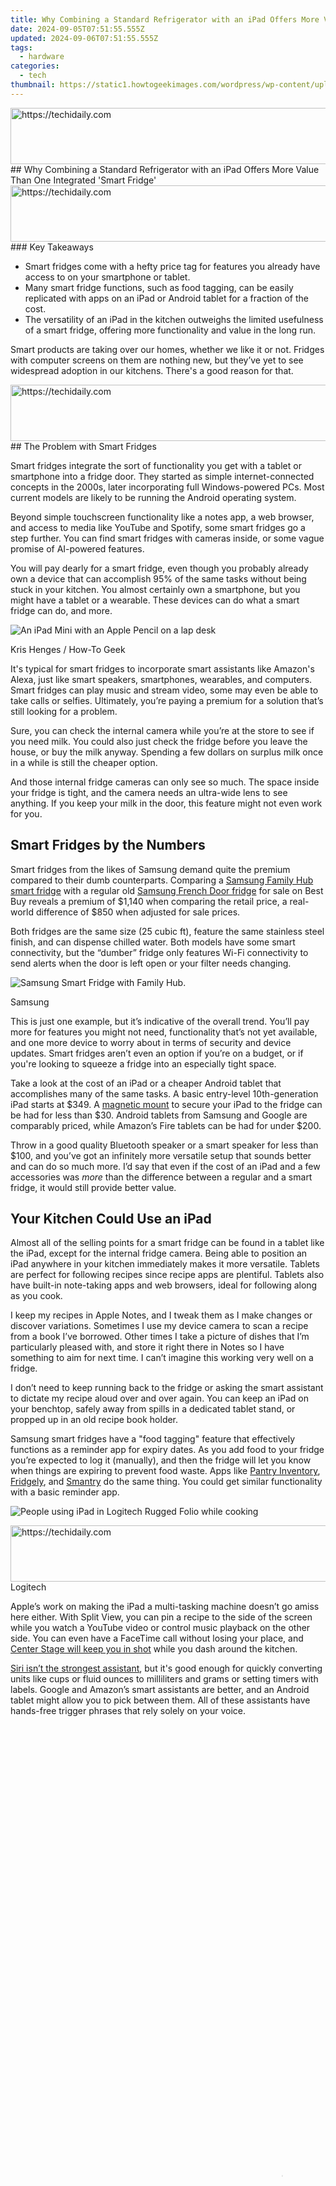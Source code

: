 ```yaml
---
title: Why Combining a Standard Refrigerator with an iPad Offers More Value Than One Integrated 'Smart Fridge'
date: 2024-09-05T07:51:55.555Z
updated: 2024-09-06T07:51:55.555Z
tags:
  - hardware
categories:
  - tech
thumbnail: https://static1.howtogeekimages.com/wordpress/wp-content/uploads/2024/06/an-ipad-inside-a-fridge.jpg
---
```


<!-- affiliate ads begin -->
<a href="https://appsumo.8odi.net/c/5597632/2118320/7443" target="_top" id="2118320">
  <img src="//a.impactradius-go.com/display-ad/7443-2118320" border="0" alt="https://techidaily.com" width="728" height="90"/>
</a>
<img height="0" width="0" src="https://appsumo.8odi.net/i/5597632/2118320/7443" style="position:absolute;visibility:hidden;" border="0" />
<!-- affiliate ads end -->
## Why Combining a Standard Refrigerator with an iPad Offers More Value Than One Integrated 'Smart Fridge'

<!-- affiliate ads begin -->
<a href="https://appsumo.8odi.net/c/5597632/2044586/7443" target="_top" id="2044586">
  <img src="//a.impactradius-go.com/display-ad/7443-2044586" border="0" alt="https://techidaily.com" width="728" height="90"/>
</a>
<img height="0" width="0" src="https://appsumo.8odi.net/i/5597632/2044586/7443" style="position:absolute;visibility:hidden;" border="0" />
<!-- affiliate ads end -->
### Key Takeaways

* Smart fridges come with a hefty price tag for features you already have access to on your smartphone or tablet.
* Many smart fridge functions, such as food tagging, can be easily replicated with apps on an iPad or Android tablet for a fraction of the cost.
* The versatility of an iPad in the kitchen outweighs the limited usefulness of a smart fridge, offering more functionality and value in the long run.

 Smart products are taking over our homes, whether we like it or not. Fridges with computer screens on them are nothing new, but they’ve yet to see widespread adoption in our kitchens. There's a good reason for that.

<!-- affiliate ads begin -->
<a href="https://aligracehair.sjv.io/c/5597632/1880960/19272" target="_top" id="1880960">
  <img src="//a.impactradius-go.com/display-ad/19272-1880960" border="0" alt="https://techidaily.com" width="728" height="90"/>
</a>
<img height="0" width="0" src="https://aligracehair.sjv.io/i/5597632/1880960/19272" style="position:absolute;visibility:hidden;" border="0" />
<!-- affiliate ads end -->
##  The Problem with Smart Fridges

 Smart fridges integrate the sort of functionality you get with a tablet or smartphone into a fridge door. They started as simple internet-connected concepts in the 2000s, later incorporating full Windows-powered PCs. Most current models are likely to be running the Android operating system.

 Beyond simple touchscreen functionality like a notes app, a web browser, and access to media like YouTube and Spotify, some smart fridges go a step further. You can find smart fridges with cameras inside, or some vague promise of AI-powered features.

 You will pay dearly for a smart fridge, even though you probably already own a device that can accomplish 95% of the same tasks without being stuck in your kitchen. You almost certainly own a smartphone, but you might have a tablet or a wearable. These devices can do what a smart fridge can do, and more.

![An iPad Mini with an Apple Pencil on a lap desk](https://static1.howtogeekimages.com/wordpress/wp-content/uploads/2024/05/53007391947_cbfb770f1f_o.jpg) 

Kris Henges / How-To Geek

 It's typical for smart fridges to incorporate smart assistants like Amazon's Alexa, just like smart speakers, smartphones, wearables, and computers. Smart fridges can play music and stream video, some may even be able to take calls or selfies. Ultimately, you’re paying a premium for a solution that’s still looking for a problem.

 Sure, you can check the internal camera while you’re at the store to see if you need milk. You could also just check the fridge before you leave the house, or buy the milk anyway. Spending a few dollars on surplus milk once in a while is still the cheaper option.

 And those internal fridge cameras can only see so much. The space inside your fridge is tight, and the camera needs an ultra-wide lens to see anything. If you keep your milk in the door, this feature might not even work for you.

##  Smart Fridges by the Numbers

 Smart fridges from the likes of Samsung demand quite the premium compared to their dumb counterparts. Comparing a [Samsung Family Hub smart fridge](https://shop-links.co/link/?exclusive=1&publisher_slug=itechdaily19598&url=https%3A%2F%2Fwww.bestbuy.com%2Fsite%2Fsamsung-25-cu-ft-3-door-french-door-counter-depth-smart-refrigerator-with-family-hub-stainless-steel%2F6546228.p%3FskuId%3D6546228) with a regular old [Samsung French Door fridge](https://shop-links.co/link/?exclusive=1&publisher_slug=itechdaily19598&url=https%3A%2F%2Fwww.bestbuy.com%2Fsite%2Fsamsung-25-cu-ft-3-door-french-door-smart-refrigerator-with-beverage-center-stainless-steel%2F6529227.p%3FskuId%3D6529227) for sale on Best Buy reveals a premium of $1,140 when comparing the retail price, a real-world difference of $850 when adjusted for sale prices.

 Both fridges are the same size (25 cubic ft), feature the same stainless steel finish, and can dispense chilled water. Both models have some smart connectivity, but the “dumber” fridge only features Wi-Fi connectivity to send alerts when the door is left open or your filter needs changing.

![Samsung Smart Fridge with Family Hub.](https://static1.howtogeekimages.com/wordpress/wp-content/uploads/2024/05/6546228cv11d-jpg-maxheight-2000-maxwidth-2000.jpeg) 

Samsung

 This is just one example, but it’s indicative of the overall trend. You’ll pay more for features you might not need, functionality that’s not yet available, and one more device to worry about in terms of security and device updates. Smart fridges aren’t even an option if you’re on a budget, or if you're looking to squeeze a fridge into an especially tight space.

 Take a look at the cost of an iPad or a cheaper Android tablet that accomplishes many of the same tasks. A basic entry-level 10th-generation iPad starts at $349\. A [magnetic mount](https://www.amazon.com/Nillkin-Magnetic-Bedroom-Surface-SnapHold/dp/B0BMPJCKVR/?tag=hotoge-20&ascsubtag=UUhtgUeUpU2003425&asc%5Frefurl=https%3A%2F%2Fwww.howtogeek.com%2Fdont-buy-a-smart-fridge-buy-a-fridge-and-an-ipad-instead%2F&asc%5Fcampaign=Evergreen) to secure your iPad to the fridge can be had for less than $30\. Android tablets from Samsung and Google are comparably priced, while Amazon’s Fire tablets can be had for under $200.

 Throw in a good quality Bluetooth speaker or a smart speaker for less than $100, and you’ve got an infinitely more versatile setup that sounds better and can do so much more. I’d say that even if the cost of an iPad and a few accessories was _more_ than the difference between a regular and a smart fridge, it would still provide better value.

##  Your Kitchen Could Use an iPad

 Almost all of the selling points for a smart fridge can be found in a tablet like the iPad, except for the internal fridge camera. Being able to position an iPad anywhere in your kitchen immediately makes it more versatile. Tablets are perfect for following recipes since recipe apps are plentiful. Tablets also have built-in note-taking apps and web browsers, ideal for following along as you cook.

 I keep my recipes in Apple Notes, and I tweak them as I make changes or discover variations. Sometimes I use my device camera to scan a recipe from a book I’ve borrowed. Other times I take a picture of dishes that I’m particularly pleased with, and store it right there in Notes so I have something to aim for next time. I can’t imagine this working very well on a fridge.

 I don’t need to keep running back to the fridge or asking the smart assistant to dictate my recipe aloud over and over again. You can keep an iPad on your benchtop, safely away from spills in a dedicated tablet stand, or propped up in an old recipe book holder.

 Samsung smart fridges have a "food tagging" feature that effectively functions as a reminder app for expiry dates. As you add food to your fridge you’re expected to log it (manually), and then the fridge will let you know when things are expiring to prevent food waste. Apps like [Pantry Inventory](https://apps.apple.com/au/app/pantry-inventory-track-food/id1500190823), [Fridgely](https://apps.apple.com/au/app/fridgely/id988016972), and [Smantry](https://www.anrdoezrs.net/links/3607085/type/dlg/sid/UUhtgUeUpU2003425/https://play.google.com/store/apps/details?id=app.speisekammer&hl=en&gl=US) do the same thing. You could get similar functionality with a basic reminder app.

![People using iPad in Logitech Rugged Folio while cooking](https://static1.howtogeekimages.com/wordpress/wp-content/uploads/2024/05/rugged-folio.png) 

<!-- affiliate ads begin -->
<a href="https://aligracehair.sjv.io/c/5597632/2006946/19272" target="_top" id="2006946">
  <img src="//a.impactradius-go.com/display-ad/19272-2006946" border="0" alt="https://techidaily.com" width="728" height="90"/>
</a>
<img height="0" width="0" src="https://aligracehair.sjv.io/i/5597632/2006946/19272" style="position:absolute;visibility:hidden;" border="0" />
<!-- affiliate ads end -->
Logitech

 Apple’s work on making the iPad a multi-tasking machine doesn’t go amiss here either. With Split View, you can pin a recipe to the side of the screen while you watch a YouTube video or control music playback on the other side. You can even have a FaceTime call without losing your place, and [Center Stage will keep you in shot](https://win11-tips.techidaily.com/addressing-broken-disk-organization-in-os/) while you dash around the kitchen.

[Siri isn’t the strongest assistant](https://fox-http.techidaily.com/updated-2024-approved-delving-into-magix-photo-editors-features/), but it's good enough for quickly converting units like cups or fluid ounces to milliliters and grams or setting timers with labels. Google and Amazon’s smart assistants are better, and an Android tablet might allow you to pick between them. All of these assistants have hands-free trigger phrases that rely solely on your voice.

<!-- affiliate ads begin -->
<span id="1424529">
					<video width="864" height="1536" style="cursor:pointer"
           poster="//a.impactradius-go.com/display-clicktoplayimage/1424529.png"
           onclick="if(!this.playClicked){this.play();this.setAttribute('controls',true);this.playClicked=true;}">
	   <source src="//a.impactradius-go.com/display-ad/16446-1424529">
	   <img src="//a.impactradius-go.com/display-clicktoplayimage/1424529.png" style="border: none; height: 100%; width: 100%; object-fit: contain">
	</video>
	<div style="width:540px;text-align:center"><a href="javascript:window.open(decodeURIComponent('https%3A%2F%2Flaganoo.pxf.io%2Fc%2F5597632%2F1424529%2F16446'), '_blank');void(0);">Click here</a></div>
</span>
<img height="0" width="0" src="https://imp.pxf.io/i/5597632/1424529/16446" style="position:absolute;visibility:hidden;" border="0" />
<!-- affiliate ads end -->
##  The iPad Can Do Other Things Too

 Having a computer glued to your fridge feels wasteful. Having an iPad that you can leave on the fridge when you’re not using it makes more sense.

 A tablet can venture with you to other mystical realms, like the living room or bedroom. You can hand it to your children so that they can watch videos or play games. You can use it to control your smart home. You can [use it for music production](https://youtube-web.techidaily.com/tarting-strong-with-these-trendy-15-video-intros-for-2024/) or [buy a cheap stylus](https://phone-solutions.techidaily.com/how-to-create-a-digital-signature-online-for-fodt-file-document-by-ldigisigner-sign-a-word-sign-a-word/) and doodle in your spare time.

![Apple Sidecar Official Image](https://static1.howtogeekimages.com/wordpress/wp-content/uploads/2022/03/Sidecar-Hero.png) 

_[Apple](https://support.apple.com/en-za/HT210380)_

 Use SideCar with a Mac and [turn your iPad into a second display](https://android-location-track.techidaily.com/best-anti-tracker-software-for-lenovo-thinkphone-drfone-by-drfone-virtual-android/). Install Netflix or another streaming app and download content to watch online. The iPad is the perfect antidote to long plane journeys, train rides, and road trips. It’s also perfect for all those little things you do on your phone: browsing social media, taking notes, skimming the news, and so on.

 For a kitchen gadget, any cheap iPad will do. The cheapest 10th-generation model is only $349, but the last generation 9th-generation model can still be found at retailers like [Best Buy](https://shop-links.co/link/?exclusive=1&publisher_slug=itechdaily19598&url=https%3A%2F%2Fwww.bestbuy.com%2Fsite%2Fapple-10-2-inch-ipad-9th-generation-with-wi-fi-64gb-silver%2F4901811.p%3FskuId%3D4901811) for $249\. It'll be covered in flour and pancake batter before long anyway.

<!-- affiliate ads begin -->
<a href="https://review-au.sjv.io/c/5597632/2098702/14409" target="_top" id="2098702">
  <img src="//a.impactradius-go.com/display-ad/14409-2098702" border="0" alt="https://techidaily.com" width="728" height="90"/>
</a>
<img height="0" width="0" src="https://review-au.sjv.io/i/5597632/2098702/14409" style="position:absolute;visibility:hidden;" border="0" />
<!-- affiliate ads end -->
##  Will Smart Fridges Ever Be Worth It?

 Smart fridges are a gimmick. They cost too much considering the functionality that they provide, and they lack enough technology to make them truly smart. Things may improve as AI makes its way into these devices, but I’m still having a hard time imagining a smart fridge that I want to buy.

 My fridge is overloaded with vegetables, condiments, hot sauce, miso paste, dry goods that I don’t trust outside of the fridge, sparkling water, and leftovers. I can't see what’s in my fridge when I open it. A camera would not be helpful even if HAL-9000 was on the other end of the feed.

 Maybe I need a better system of organization. Maybe I need a bigger fridge. Given the choice between “smart features” and more room for hot sauce, I know what I’m going to pick.

<ins class="adsbygoogle"
     style="display:block"
     data-ad-format="autorelaxed"
     data-ad-client="ca-pub-7571918770474297"
     data-ad-slot="1223367746"></ins>



<ins class="adsbygoogle"
     style="display:block"
     data-ad-client="ca-pub-7571918770474297"
     data-ad-slot="8358498916"
     data-ad-format="auto"
     data-full-width-responsive="true"></ins>

<span class="atpl-alsoreadstyle">Also read:</span>
<div><ul>
<li><a href="https://screen-mirroring-recording.techidaily.com/new-2024-approved-innovative-windows-10-cameras-unveiled/"><u>[New] 2024 Approved  Innovative Windows 10 Cameras Unveiled</u></a></li>
<li><a href="https://article-helps.techidaily.com/new-in-2024-file-forwarding-made-easy-top-5-methods-to-upload-directly-on-pc/"><u>[New] In 2024, File Forwarding Made Easy  Top 5 Methods to Upload Directly on PC</u></a></li>
<li><a href="https://on-screen-recording.techidaily.com/updated-2024-approved-comprehensive-insights-mastering-lenovo-screenshot-techniques/"><u>[Updated] 2024 Approved  Comprehensive Insights  Mastering Lenovo Screenshot Techniques</u></a></li>
<li><a href="https://extra-guidance.techidaily.com/updated-radiance-and-refine-essential-editing-secrets-revealed/"><u>[Updated] Radiance and Refine  Essential Editing Secrets Revealed</u></a></li>
<li><a href="https://snapchat-videos.techidaily.com/updated-stepwise-instructions-preserve-your-memories-by-uploading-to-snapchat-for-2024/"><u>[Updated] Stepwise Instructions  Preserve Your Memories by Uploading to Snapchat for 2024</u></a></li>
<li><a href="https://extra-skills.techidaily.com/2024-approved-photographing-for-youtube-the-ultimate-instructions/"><u>2024 Approved  Photographing for YouTube  The Ultimate Instructions</u></a></li>
<li><a href="https://windows11.techidaily.com/altering-windows-service-for-installation-controls/"><u>Altering Windows Service for Installation Controls</u></a></li>
<li><a href="https://hardware-reviews.techidaily.com/comprehensive-analysis-of-the-corsair-hx1000i-psu-an-in-depth-performance-review/"><u>Comprehensive Analysis of the Corsair HX1000i PSU: An In-Depth Performance Review</u></a></li>
<li><a href="https://hardware-reviews.techidaily.com/comprehensive-evaluation-of-pimoronis-nvme-storage-card-a-detailed-duo-review/"><u>Comprehensive Evaluation of Pimoroni's NVMe Storage Card - A Detailed Duo Review</u></a></li>
<li><a href="https://hardware-reviews.techidaily.com/corsairs-revolutionary-rmx-series-psu-units-with-innovative-side-mounted-modularity/"><u>Corsair's Revolutionary RMx Series: PSU Units with Innovative Side-Mounted Modularity</u></a></li>
<li><a href="https://hardware-reviews.techidaily.com/cyberpower-backup-units-face-fire-risk-users-warn/"><u>CyberPower Backup Units Face Fire Risk, Users Warn</u></a></li>
<li><a href="https://hardware-reviews.techidaily.com/discover-the-worlds-smallest-atx-3n-psu-from-enermax-the-ultimate-choice-for-space-saving-rear-connector-enhanced-computer-builds/"><u>Discover the World’s Smallest ATX 3.n PSU From Enermax – The Ultimate Choice for Space-Saving, Rear-Connector Enhanced Computer Builds</u></a></li>
<li><a href="https://hardware-reviews.techidaily.com/efficiency-and-performance/"><u>Efficiency and Performance</u></a></li>
<li><a href="https://tech-renaissance.techidaily.com/effortless-casting-setup-learn-how-to-connect-your-phone-to-google-chromecast/"><u>Effortless Casting Setup: Learn How to Connect Your Phone to Google Chromecast</u></a></li>
<li><a href="https://win-howtos.techidaily.com/error-87-fixed-overcoming-the-parameter-is-incorrect-issue-in-loadlibrary/"><u>Error 87 Fixed: Overcoming 'The Parameter Is Incorrect' Issue in LoadLibrary</u></a></li>
<li><a href="https://hardware-reviews.techidaily.com/expert-insights-into-hardware-by-toms-tech-hub-reliable-and-informed-reviews/"><u>Expert Insights Into Hardware by Tom's Tech Hub - Reliable and Informed Reviews</u></a></li>
<li><a href="https://hardware-reviews.techidaily.com/expert-insights-evaluating-performance-and-reliability-of-thermaltakes-1350w-toughpower-gf3-power-supply-unit/"><u>Expert Insights: Evaluating Performance and Reliability of Thermaltake's 1350W Toughpower GF3 Power Supply Unit</u></a></li>
<li><a href="https://hardware-reviews.techidaily.com/exploring-advanced-computing-with-toms-hardware-guides/"><u>Exploring Advanced Computing with Tom's Hardware Guides</u></a></li>
<li><a href="https://hardware-reviews.techidaily.com/exploring-new-horizons-in-computing-with-toms-gear-insights/"><u>Exploring New Horizons in Computing with Tom's Gear Insights</u></a></li>
<li><a href="https://hardware-reviews.techidaily.com/exploring-toms-hardware-a-comprehensive-guide-t17239718756091/"><u>Exploring Tom's Hardware: A Comprehensive Guide</u></a></li>
<li><a href="https://hardware-reviews.techidaily.com/find-the-right-wattage-seasonics-psu-calculator-for-optimal-amd-radeon-series-performance/"><u>Find the Right Wattage: Seasonic's PSU Calculator for Optimal AMD Radeon Series Performance</u></a></li>
<li><a href="https://screen-mirroring-recording.techidaily.com/harness-the-power-of-cookiebot-for-enhanced-search-engine-optimization/"><u>Harness the Power of Cookiebot for Enhanced Search Engine Optimization</u></a></li>
<li><a href="https://hardware-reviews.techidaily.com/how-to-command-a-flip-display-using-your-raspberry-pi-a-simple-guide/"><u>How to Command a Flip Display Using Your Raspberry Pi: A Simple Guide</u></a></li>
<li><a href="https://hardware-help.techidaily.com/how-to-get-the-newest-microsoft-bluetooth-driver-compatible-with-win-111087-download-and-setup-guide/"><u>How to Get the Newest Microsoft Bluetooth Driver Compatible with Win 11/10/8/7: Download and Setup Guide</u></a></li>
<li><a href="https://some-knowledge.techidaily.com/how-to-improve-youtube-video-quality-and-clarity-for-2024/"><u>How to Improve YouTube Video Quality and Clarity for 2024</u></a></li>
<li><a href="https://screen-mirror.techidaily.com/how-vivo-s17-pro-mirror-screen-to-pc-drfone-by-drfone-android/"><u>How Vivo S17 Pro Mirror Screen to PC? | Dr.fone</u></a></li>
<li><a href="https://sim-unlock.techidaily.com/in-2024-network-locked-sim-card-inserted-on-your-motorola-moto-g23-phone-unlock-it-now-by-drfone-android/"><u>In 2024, Network Locked SIM Card Inserted On Your Motorola Moto G23 Phone? Unlock It Now</u></a></li>
<li><a href="https://hardware-reviews.techidaily.com/in-depth-evaluation-and-testing-results-for-the-msi-mpg-a650gf-power-unit/"><u>In-Depth Evaluation & Testing Results for the MSI MPG A650GF Power Unit</u></a></li>
<li><a href="https://hardware-reviews.techidaily.com/inside-toms-gadget-expertise-a-guide-to-cutting-edge-technology-choices/"><u>Inside Tom's Gadget Expertise: A Guide to Cutting-Edge Technology Choices</u></a></li>
<li><a href="https://hardware-reviews.techidaily.com/navigating-the-digital-landscape-with-toms-hardware-insights/"><u>Navigating the Digital Landscape with Tom's Hardware Insights</u></a></li>
<li><a href="https://hardware-reviews.techidaily.com/navigating-the-world-of-gadgets-with-tom-in-depth-hardware-analysis/"><u>Navigating the World of Gadgets with Tom - In-Depth Hardware Analysis</u></a></li>
<li><a href="https://buynow-marvelous.techidaily.com/portable-play-face-off-a-comprehensive-review-of-nintendo-switch-lite-vs-oled-console/"><u>Portable Play Face-Off: A Comprehensive Review of Nintendo Switch Lite vs OLED Console</u></a></li>
<li><a href="https://hardware-reviews.techidaily.com/1723964495768-power-up-with-corsairs-budget-friendly-1000-watt-sff-power-supply-unit-now-just-149/"><u>Power up with Corsair’s Budget-Friendly 1000-Watt SFF Power Supply Unit Now Just $149</u></a></li>
<li><a href="https://hardware-reviews.techidaily.com/power-up-with-corsairs-budget-friendly-1000-watt-sff-power-supply-unit-now-just-149/"><u>Power up with Corsair’s Budget-Friendly 1000-Watt SFF Power Supply Unit Now Just $149!</u></a></li>
<li><a href="https://common-error.techidaily.com/restoring-webcam-functionality-on-hp-laptops-running-windows-eos-expert-advice-and-steps/"><u>Restoring Webcam Functionality on HP Laptops Running Windows eOS: Expert Advice and Steps</u></a></li>
<li><a href="https://facebook-video-content.techidaily.com/skyrocketing-success-how-2024-will-reshape-fb-ad-strategies/"><u>Skyrocketing Success  How 2024 Will Reshape FB Ad Strategies</u></a></li>
<li><a href="https://hardware-reviews.techidaily.com/toms-tech-insights-cutting-edge-reviews-and-advice/"><u>Tom's Tech Insights: Cutting-Edge Reviews and Advice</u></a></li>
<li><a href="https://hardware-reviews.techidaily.com/toms-tech-insights-in-depth-guides-on-hardware-and-pc-building/"><u>Tom's Tech Insights: In-Depth Guides on Hardware and PC Building</u></a></li>
<li><a href="https://hardware-reviews.techidaily.com/toms-tech-review-in-depth-analysis-and-performance-benchmarks/"><u>Tom's Tech Review: In-Depth Analysis and Performance Benchmarks</u></a></li>
</ul></div>
